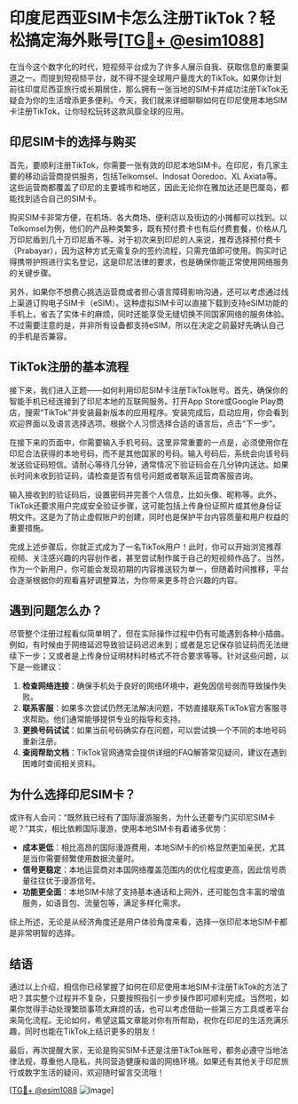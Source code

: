 # 印度尼西亚SIM卡怎么注册TikTok？轻松搞定海外账号[[TG💪+ @esim1088](https://t.me/s/esim1088)]

在当今这个数字化的时代，短视频平台成为了许多人展示自我、获取信息的重要渠道之一。而提到短视频平台，就不得不提全球用户量庞大的TikTok。如果你计划前往印度尼西亚旅行或长期居住，那么拥有一张当地的SIM卡并成功注册TikTok无疑会为你的生活增添更多便利。今天，我们就来详细聊聊如何在印尼使用本地SIM卡注册TikTok，让你轻松玩转这款风靡全球的应用。

## 印尼SIM卡的选择与购买

首先，要顺利注册TikTok，你需要一张有效的印尼本地SIM卡。在印尼，有几家主要的移动运营商提供服务，包括Telkomsel、Indosat Ooredoo、XL Axiata等。这些运营商都覆盖了印尼的主要城市和地区，因此无论你在雅加达还是巴厘岛，都能找到适合自己的SIM卡。

购买SIM卡非常方便，在机场、各大商场、便利店以及街边的小摊都可以找到。以Telkomsel为例，他们的产品种类繁多，既有预付费卡也有后付费套餐，价格从几万印尼盾到几十万印尼盾不等。对于初次来到印尼的人来说，推荐选择预付费卡（Prabayar），因为这种方式无需复杂的签约流程，只需充值即可使用。购买时记得携带护照进行实名登记，这是印尼法律的要求，也是确保你能正常使用网络服务的关键步骤。

另外，如果你不想费心挑选运营商或者担心语言障碍影响沟通，还可以考虑通过线上渠道订购电子SIM卡（eSIM）。这种虚拟SIM卡可以直接下载到支持eSIM功能的手机上，省去了实体卡的麻烦，同时还能享受无缝切换不同国家网络的服务体验。不过需要注意的是，并非所有设备都支持eSIM，所以在决定之前最好先确认自己的手机是否兼容。

## TikTok注册的基本流程

接下来，我们进入正题——如何利用印尼SIM卡注册TikTok账号。首先，确保你的智能手机已经连接到了印尼本地的互联网服务。打开App Store或Google Play商店，搜索“TikTok”并安装最新版本的应用程序。安装完成后，启动应用，你会看到欢迎界面以及语言选择选项。根据个人习惯选择合适的语言后，点击“下一步”。

在接下来的页面中，你需要输入手机号码。这里非常重要的一点是，必须使用你在印尼合法获得的本地号码，而不是其他国家的号码。输入号码后，系统会向该号码发送验证码短信。请耐心等待几分钟，通常情况下验证码会在几分钟内送达。如果长时间未收到验证码，请检查是否有信号问题或者联系运营商客服咨询。

输入接收到的验证码后，设置密码并完善个人信息，比如头像、昵称等。此外，TikTok还要求用户完成安全验证步骤，这可能包括上传身份证照片或其他身份证明文件。这是为了防止虚假账户的创建，同时也是保护平台内容质量和用户权益的重要措施。

完成上述步骤后，你就正式成为了一名TikTok用户！此时，你可以开始浏览推荐视频、关注感兴趣的内容创作者，甚至尝试制作属于自己的短视频作品了。当然，作为一个新用户，你可能会发现初期的内容推送较为单一，但随着时间推移，平台会逐渐根据你的观看喜好调整算法，为你带来更多符合兴趣的内容。

## 遇到问题怎么办？

尽管整个注册过程看似简单明了，但在实际操作过程中仍有可能遇到各种小插曲。例如，有时候由于网络延迟导致验证码迟迟未到；或者是忘记保存验证码而无法继续下一步；又或者是上传身份证明材料时格式不符合要求等等。针对这些问题，以下是一些建议：

1. **检查网络连接**：确保手机处于良好的网络环境中，避免因信号弱而导致操作失败。
2. **联系客服**：如果多次尝试仍然无法解决问题，不妨直接联系TikTok官方客服寻求帮助。他们通常能够提供专业的指导和支持。
3. **更换号码试试**：如果当前号码确实存在问题，可以尝试换一个不同的本地号码重新注册。
4. **查阅帮助文档**：TikTok官网通常会提供详细的FAQ解答常见疑问，建议在遇到困难时查阅相关资料。

## 为什么选择印尼SIM卡？

或许有人会问：“既然我已经有了国际漫游服务，为什么还要专门买印尼SIM卡呢？”其实，相比依赖国际漫游，使用本地SIM卡有着诸多优势：

- **成本更低**：相比高昂的国际漫游费用，本地SIM卡的价格显然更加亲民，尤其是当你需要频繁使用数据流量时。
- **信号更稳定**：本地运营商对本国网络覆盖范围内的优化程度更高，因此信号质量往往优于漫游信号。
- **功能更全面**：本地SIM卡除了支持基本通话和上网外，还可能包含丰富的增值服务，如语音包、流量包等，满足多样化需求。

综上所述，无论是从经济角度还是用户体验角度来看，选择一张印尼本地SIM卡都是非常明智的选择。

## 结语

通过以上介绍，相信你已经掌握了如何在印尼使用本地SIM卡注册TikTok的方法了吧？其实整个过程并不复杂，只要按照指引一步步操作即可顺利完成。当然啦，如果你觉得手动处理繁琐事项太麻烦的话，也可以考虑借助一些第三方工具或者平台来简化流程。无论如何，希望这篇文章能对你有所帮助，祝你在印尼的生活充满乐趣，同时也能在TikTok上结识更多的朋友！

最后，再次提醒大家，无论是购买SIM卡还是注册TikTok账号，都务必遵守当地法律法规，尊重他人隐私，共同营造健康和谐的网络环境。如果还有其他关于印尼旅行或数字生活的疑问，欢迎随时留言交流哦！

[[TG💪+ @esim1088](https://t.me/s/esim1088) ![Image](https://i.postimg.cc/4NQfJmqS/Snipaste-2025-05-13-00-14-12.png)]